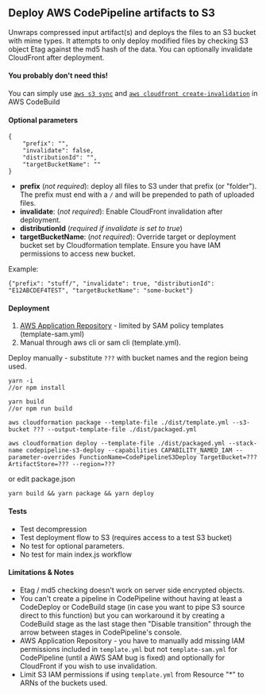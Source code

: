 ## Deploy AWS CodePipeline artifacts to S3

Unwraps compressed input artifact(s) and deploys the files to an S3 bucket with mime types. It attempts to only deploy modified files by checking S3 object Etag against the md5 hash of the data. You can optionally invalidate CloudFront after deployment.

#### You probably don't need this!

You can simply use [`aws s3 sync`](https://docs.aws.amazon.com/cli/latest/reference/s3/sync.html) and [`aws cloudfront create-invalidation`](https://docs.aws.amazon.com/cli/latest/reference/cloudfront/create-invalidation.html) in AWS CodeBuild

#### Optional parameters

```
{
    "prefix": "",
    "invalidate": false,
    "distributionId": "",
    "targetBucketName": ""
}
```
* **prefix** (*not required*): deploy all files to S3 under that prefix (or "folder"). The prefix must end with a `/` and will be prepended to path of uploaded files.
* **invalidate**: (*not required*): Enable CloudFront invalidation after deployment.
* **distributionId** (*required if invalidate is set to true*)
* **targetBucketName**: (*not required*): Override target or deployment bucket set by Cloudformation template. Ensure you have IAM permissions to access new bucket.

Example:
```
{"prefix": "stuff/", "invalidate": true, "distributionId": "E12ABCDEF4TEST", "targetBucketName": "some-bucket"}
```

#### Deployment

1. [AWS Application Repository](https://serverlessrepo.aws.amazon.com/#/applications/arn:aws:serverlessrepo:us-east-1:775015977546:applications~codepipeline-s3-deploy) - limited by SAM policy templates (template-sam.yml)
2. Manual through aws cli or sam cli (template.yml).

Deploy manually - substitute `???` with bucket names and the region being used.

```
yarn -i
//or npm install

yarn build
//or npm run build

aws cloudformation package --template-file ./dist/template.yml --s3-bucket ??? --output-template-file ./dist/packaged.yml

aws cloudformation deploy --template-file ./dist/packaged.yml --stack-name codepipeline-s3-deploy --capabilities CAPABILITY_NAMED_IAM --parameter-overrides FunctionName=CodePipelineS3Deploy TargetBucket=??? ArtifactStore=??? --region=???
```

or edit package.json

```
yarn build && yarn package && yarn deploy
```

#### Tests
* Test decompression
* Test deployment flow to S3 (requires access to a test S3 bucket)
* No test for optional parameters.
* No test for main index.js workflow

#### Limitations & Notes
* Etag / md5 checking doesn't work on server side encrypted objects.
* You can't create a pipeline in CodePipeline without having at least a CodeDeploy or CodeBuild stage (in case you want to pipe S3 source direct to this function) but you can workaround it by creating a CodeBuild stage as the last stage then "Disable transition" through the arrow between stages in CodePipeline's console.
* AWS Application Repository - you have to manually add missing IAM permissions included in `template.yml` but not `template-sam.yml` for CodePipeline (until a AWS SAM bug is fixed) and optionally for CloudFront if you wish to use invalidation.
* Limit S3 IAM permissions if using `template.yml` from Resource "*" to ARNs of the buckets used.
